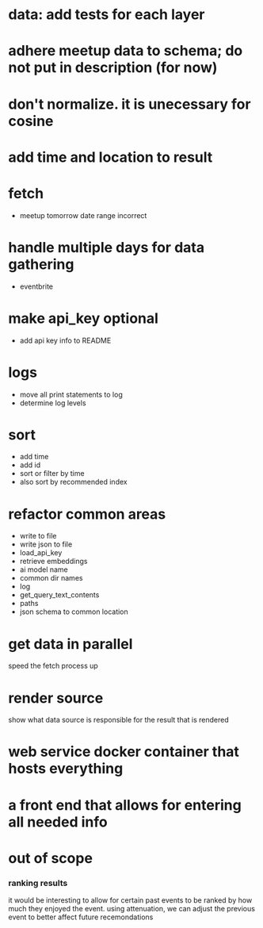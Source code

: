 # data: add tests for each layer

# adhere meetup data to schema; do not put in description (for now)

# don't normalize. it is unecessary for cosine 

# add time and location to result

# fetch
* meetup tomorrow date range incorrect

# handle multiple days for data gathering
* eventbrite

# make api_key optional
* add api key info to README

# logs
* move all print statements to log
* determine log levels

# sort
* add time
* add id
* sort or filter by time
* also sort by recommended index

# refactor common areas
* write to file
* write json to file
* load_api_key
* retrieve embeddings
* ai model name
* common dir names
* log
* get_query_text_contents
* paths
* json schema to common location

# get data in parallel
speed the fetch process up

# render source
show what data source is responsible for the result that is rendered

# web service docker container that hosts everything

# a front end that allows for entering all needed info

# out of scope
### ranking results
it would be interesting to allow for certain past events to be ranked by how much they enjoyed the event. using attenuation, we can adjust the previous event to better affect future recemondations 

